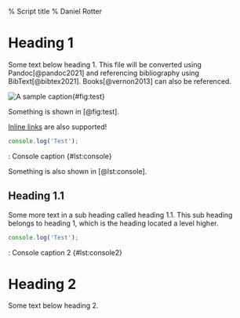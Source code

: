 % Script title
% Daniel Rotter

# Heading 1

Some text below heading 1. This file will be converted using Pandoc[@pandoc2021] and referencing bibliography using
BibText[@bibtex2021]. Books[@vernon2013] can also be referenced.

![A sample caption](diagrams/test.dot.svg){#fig:test}

Something is shown in [@fig:test].

[Inline links](http://www.example.org) are also supported!

```javascript
console.log('Test');
```
: Console caption {#lst:console}

Something is also shown in [@lst:console].

## Heading 1.1

Some more text in a sub heading called heading 1.1. This sub heading belongs to heading 1, which is the heading located
a level higher.

```javascript
console.log('Test');
```
: Console caption 2 {#lst:console2}

# Heading 2

Some text below heading 2.
